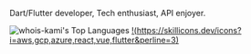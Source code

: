 Dart/Flutter developer, Tech enthusiast, API enjoyer.

![whois-kami's Top Languages](https://github-readme-stats.vercel.app/api/top-langs/?username=whois-kami&theme=tokyonight&show_icons=true&hide_border=true&layout=compact)
[!(https://skillicons.dev/icons?i=aws,gcp,azure,react,vue,flutter&perline=3)](https://skillicons.dev)

